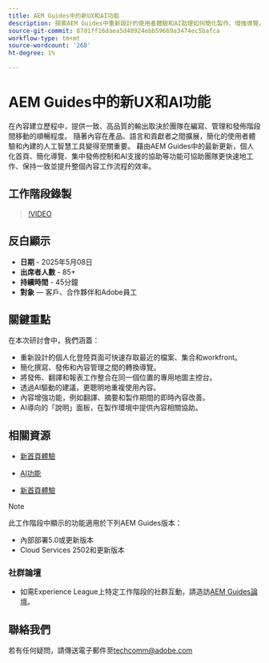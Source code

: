 ```yaml
---
title: AEM Guides中的新UX和AI功能
description: 探索AEM Guides中重新設計的使用者體驗和AI助理如何簡化製作、增強導覽，並將即時智慧帶入您的內容工作流程。
source-git-commit: 87d1ff16daea5d40924ebb59669a3474ec5bafca
workflow-type: tm+mt
source-wordcount: '268'
ht-degree: 1%

---
```


# AEM Guides中的新UX和AI功能

在內容建立歷程中，提供一致、高品質的輸出取決於團隊在編寫、管理和發佈階段間移動的順暢程度。 隨著內容在產品、語言和貢獻者之間擴展，簡化的使用者體驗和內建的人工智慧工具變得至關重要。 藉由AEM Guides中的最新更新，個人化首頁、簡化導覽、集中發佈控制和AI支援的協助等功能可協助團隊更快速地工作、保持一致並提升整個內容工作流程的效率。


## 工作階段錄製

>[!VIDEO](https://video.tv.adobe.com/v/3458396/?quality=12&learn=on)

## 反白顯示

- **日期** - 2025年5月08日
- **出席者人數** - 85+
- **持續時間** - 45分鐘
- **對象** — 客戶、合作夥伴和Adobe員工

## 關鍵重點

在本次研討會中，我們涵蓋：
- 重新設計的個人化登陸頁面可快速存取最近的檔案、集合和workfront。
- 簡化撰寫、發佈和內容管理之間的轉換導覽。
- 將發佈、翻譯和報表工作整合在同一個位置的專用地圖主控台。
- 透過AI驅動的建議，更聰明地重複使用內容。
- 內容增強功能，例如翻譯、摘要和製作期間的即時內容改善。
- AI導向的「說明」面板，在製作環境中提供內容相關協助。


## 相關資源

- [新首頁體驗](https://experienceleague.adobe.com/en/docs/experience-manager-guides/using/user-guide/home-page/intro-home-page)

- [AI功能](https://experienceleague.adobe.com/en/docs/experience-manager-guides/using/user-guide/ai-assistant-aem/ai-assistant)

- [新首頁體驗](https://experienceleague.adobe.com/en/docs/experience-manager-guides/using/install-guide/cs-ig/web-editor-configs-cs/conf-smart-suggestions)



>[!NOTE]
>
> 此工作階段中顯示的功能適用於下列AEM Guides版本：
> - 內部部署5.0或更新版本
> - Cloud Services 2502和更新版本


### 社群論壇

- 如需Experience League上特定工作階段的社群互動，請造訪[AEM Guides論壇](https://experienceleaguecommunities.adobe.com/t5/experience-manager-guides/bd-p/xml-documentation-discussions)。


## 聯絡我們

若有任何疑問，請傳送電子郵件至<techcomm@adobe.com>